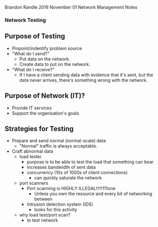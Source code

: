 Brandon Randle
2016 November 01
Network Management Notes

### Network Testing

## Purpose of Testing
  - Pinpoint/indentify problem source
  - "What do I send?"
    - Put data on the network.
    - Create data to put on the network.
  - "What do I receive?"
    - If I have a client sending data with evidence that it's sent, but the 
      data never arrives, there's something wrong with the network.

## Purpose of Network (IT)?
  - Provide IT services
  - Support the organisation's goals

## Strategies for Testing
  - Prepare and send normal (normal-scale) data
    - "Normal" traffic is always acceptable.
  - Craft abnormal data
    - load tester
      - purpose is to be able to test the load that something can bear
      - increases bandwidth of sent data
      - concurrency (10s of 1000s of client connections)
        - can quickly saturate the network
    - port scanners
      - Port scanning is HIGHLY ILLEGAL!!!!!111one
        - Unless you own the resource and every bit of networking between
      - Intrusion detection system (IDS)
        - looks for this activity
    - why load test/port scan? 
      - to test network
